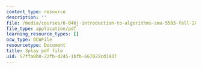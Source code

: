 ```yaml
---
content_type: resource
description: ''
file: /media/courses/6-046j-introduction-to-algorithms-sma-5503-fall-2005/57ffa8b822fbd2451bfb667022cd3937_cJOHERGcGm4.pdf
file_type: application/pdf
learning_resource_types: []
ocw_type: OCWFile
resourcetype: Document
title: 3play pdf file
uid: 57ffa8b8-22fb-d245-1bfb-667022cd3937
---
```

